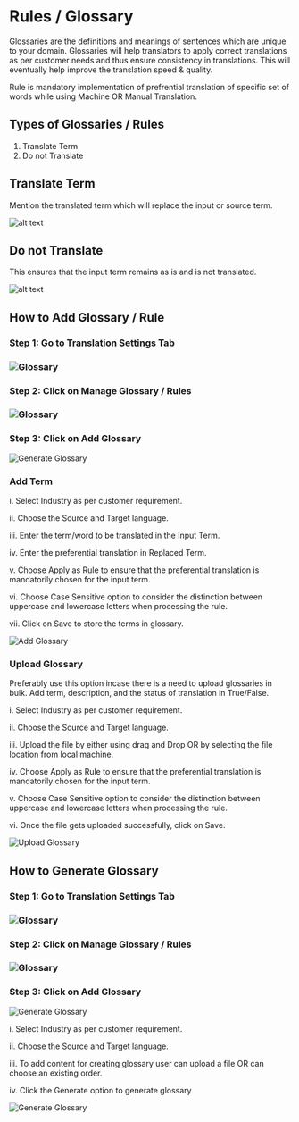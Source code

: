 # Rules / Glossary

Glossaries are the definitions and meanings of sentences which are unique to your domain. Glossaries will help translators to apply correct translations as per customer needs and thus ensure consistency in translations. This will eventually help improve the translation speed & quality.

Rule is mandatory implementation of prefrential translation of specific set of words while using Machine OR Manual Translation.

## Types of Glossaries / Rules

1. Translate Term
2. Do not Translate

## Translate Term

Mention the translated term which will replace the input or source term.

![alt text](./images/ManualUpdate.png)

## Do not Translate

This ensures that the input term remains as is and is not translated.

![alt text](./images/DonotTransUpdate.png)

## How to Add Glossary / Rule

### Step 1: Go to Translation Settings Tab

### ![Glossary](./images/TranslationSettings.png)

### Step 2: Click on Manage Glossary / Rules

### ![Glossary](./images/GlosarryUpdate.png)

### Step 3: Click on Add Glossary

![Generate Glossary](./images/GenerateGlosarry.png)

### Add Term

i. Select Industry as per customer requirement.

ii. Choose the Source and Target language.

iii. Enter the term/word to be translated in the Input Term. 

iv. Enter the preferential translation in Replaced Term. 

v. Choose Apply as Rule to ensure that the preferential translation is mandatorily chosen for the input term.

vi. Choose Case Sensitive option to consider the distinction between uppercase and lowercase letters when processing the rule.

vii. Click on Save to store the terms in glossary.

![Add Glossary](./images/ManualUpdate.png)

### Upload Glossary

Preferably use this option incase there is a need to upload glossaries in bulk. Add term, description, and the status of translation in True/False.

i. Select Industry as per customer requirement.

ii. Choose the Source and Target language.

iii. Upload the file by either using drag and Drop OR by selecting the file location from local machine.

iv. Choose Apply as Rule to ensure that the preferential translation is mandatorily chosen for the input term.

v. Choose Case Sensitive option to consider the distinction between uppercase and lowercase letters when processing the rule.

vi. Once the file gets uploaded successfully, click on Save.

![Upload Glossary](./images/UploadGlosarryUpdate.png)


## How to Generate Glossary

### Step 1: Go to Translation Settings Tab

### ![Glossary](./images/TranslationSettings.png)

### Step 2: Click on Manage Glossary / Rules

### ![Glossary](./images/GlosarryUpdate.png)

### Step 3: Click on Add Glossary

![Generate Glossary](./images/GenerateGlosarry.png)

i. Select Industry as per customer requirement.

ii. Choose the Source and Target language.

iii. To add content for creating glossary user can upload a file OR can choose an existing order.

iv. Click the Generate option to generate glossary

![Generate Glossary](./images/GenerateGlosarry2.png)